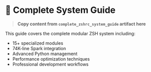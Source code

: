 # 📖 Complete System Guide

> **Copy content from `complete_zshrc_system_guide` artifact here**

This guide covers the complete modular ZSH system including:
- 15+ specialized modules
- 74K-line Spark integration
- Advanced Python management  
- Performance optimization techniques
- Professional development workflows
